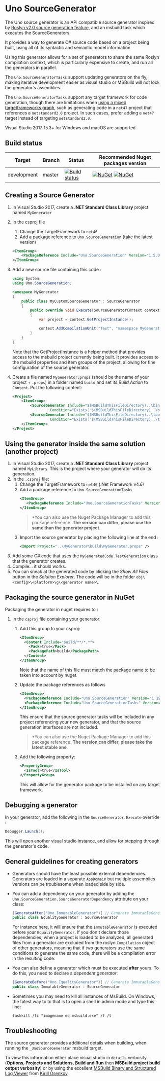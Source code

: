 # Uno SourceGenerator
The Uno source generator is an API compatible source generator inspired 
by [Roslyn v2.0 source generation feature](https://github.com/dotnet/roslyn/blob/12bd769ebcd3121b88f535e8559f5a42d9c0e873/docs/features/generators.md), and an
msbuild task which executes the SourceGenerators.

It provides a way to generate C# source code based on a project being built, using all of its syntactic and semantic model information.

Using this generator allows for a set of generators to share the same Roslyn compilation context, which is particularly expensive to create, and run all the generators in parallel.

The `Uno.SourceGeneratorTasks` support updating generators on the fly, making iterative development easier as visual studio or MSBuild will not lock the generator's assemblies.

The `Uno.SourceGeneratorTasks` support any target framework for code generation, though there are limitations when [using a mixed targetframeworks graph](https://github.com/dotnet/roslyn/issues/23114), such as generating code 
in a `net47` project that references a `netstandard2.0` project. In such cases, prefer adding a `net47` target instead of targeting `netstandard2.0`.

Visual Studio 2017 15.3+ for Windows and macOS are supported.

## Build status

| Target | Branch | Status | Recommended Nuget packages version |
| ------ | ------ | ------ | ------ |
| development | master |[![Build status](https://ci.appveyor.com/api/projects/status/0jsq4wg0ce7a5rqu/branch/master?svg=true)](https://ci.appveyor.com/project/nventivedevops/uno-sourcegeneration/branch/master) | [![NuGet](https://img.shields.io/nuget/v/Uno.SourceGenerationTasks.svg)](https://www.nuget.org/packages/Uno.SourceGenerationTasks/) [![NuGet](https://img.shields.io/nuget/v/Uno.SourceGeneration.svg)](https://www.nuget.org/packages/Uno.SourceGeneration/) |

## Creating a Source Generator

1. In Visual Studio 2017, create a **.NET Standard Class Library** project named `MyGenerator`
1. In the csproj file
	1. Change the TargetFramework to `net46`
	2. Add a package reference to `Uno.SourceGeneration` (take the latest version)
	```xml
	<ItemGroup>
		<PackageReference Include="Uno.SourceGeneration" Version="1.5.0" />
	</ItemGroup>
	```
1. Add a new source file containing this code :
	```csharp
	using System;
	using Uno.SourceGeneration;

	namespace MyGenerator
	{
		public class MyCustomSourceGenerator : SourceGenerator
		{
			public override void Execute(SourceGeneratorContext context)
			{
				var project = context.GetProjectInstance();

				context.AddCompilationUnit("Test", "namespace MyGeneratedCode { class TestGeneration { } }");
			}
		}
	}
	```
	Note that the GetProjectInstance is a helper method that provides access to the msbuild project currently being built. It provides access to the msbuild properties and item groups of the project, allowing for fine configuration of the source generator.

1. Create a file named `MyGenerator.props` (should be the name of your project + `.props`) in a folder named
   `build` and set its _Build Action_ to `Content`. Put the following content:
	```xml 
	<Project>
		<ItemGroup>
			<SourceGenerator Include="$(MSBuildThisFileDirectory)..\bin\$(Configuration)\net46\MyGenerator.dll" 
					 Condition="Exists('$(MSBuildThisFileDirectory)..\bin')" />
			<SourceGenerator Include="$(MSBuildThisFileDirectory)..\tools\MyGenerator.dll" 
					 Condition="Exists('$(MSBuildThisFileDirectory)..\tools')" />
		</ItemGroup>
	</Project>
	```

## Using the generator inside the same solution (another project)
1. In Visual Studio 2017, create a **.NET Standard Class Library** project named `MyLibrary`.
   This is the project where your generator will do its generation.
1. In the `.csproj` file:
	1. Change the TargetFramework to `net46` (.Net Framework v4.6)
	1. Add a package reference to `Uno.SourceGenerationTasks` 
       ```xml
	   <ItemGroup>
	      <PackageReference Include="Uno.SourceGenerationTasks" Version="1.5.0" />
	   </ItemGroup>
	   ```
	   > *You can also use the Nuget Package Manager to add this package reference.
	   > **The version can differ, please use the same than the generator project**.
	1. Import the source generator by placing the following line at the end :
	   ```xml 
	   <Import Project="..\MyGenerator\build\MyGenerator.props" />
	   ```
1. Add some C# code that uses the `MyGeneratedCode.TestGeneration` class that the generator creates.
1. Compile... it should works.
1. You can sneak at the generated code by clicking the _Show All Files_ button in the _Solution Explorer_.
   The code will be in the folder `obj\<config>\<platform>\g\<generator name>\`.

## Packaging the source generator in NuGet
Packaging the generator in nuget requires to :

1. In the `csproj` file containing your generator:
   1. Add this group to your csproj:
	  ```xml
	  <ItemGroup>
	    <Content Include="build/**/*.*">
	      <Pack>true</Pack>
	      <PackagePath>build</PackagePath>
	    </Content>
      </ItemGroup>

	  ```
   
	  Note that the name of this file must match the package name to be taken into account by nuget.

   1. Update the package references as follows
      ```xml
	  <ItemGroup>
        <PackageReference Include="Uno.SourceGeneration" Version="1.19.0-dev.316" PrivateAssets="All" />
        <PackageReference Include="Uno.SourceGenerationTasks" Version="1.19.0-dev.316" PrivateAssets="None" />
	  </ItemGroup>
      ```
      This ensure that the source generator tasks will be included in any project referencing your
      new generator, and that the source generation interfaces are not included.
	
      > *You can also use the Nuget Package Manager to add this package reference.
      > **The version can differ, please take the latest stable one**.

   1. Add the following property:
      ```xml
	  <PropertyGroup>
	    <IsTool>true</IsTool>
	  </PropertyGroup>
	  ```
	  This will allow for the generator package to be installed on any target framework.

## Debugging a generator
In your generator, add the following in the `SourceGenerator.Execute` override :
```csharp
Debugger.Launch();
```
This will open another visual studio instance, and allow for stepping through the generator's code.

## General guidelines for creating generators
* Generators should have the least possible external dependencies.
  Generators are loaded in a separate `AppDomain` but multiple assemblies versions can be
  troublesome when loaded side by side.

* You can add a dependency on your generator by adding the `Uno.SourceGeneration.SourceGeneratorDependency`
  attribute on your class:
	```csharp
	[GenerateAfter("Uno.ImmutableGenerator")] // Generate ImmutableGenerator before EqualityGenerator
	public class EqualityGenerator : SourceGenerator
	```
  For instance here, it will ensure that the `ImmutableGenerator` is executed before your `EqualityGenerator`.
  If you don't declare those dependencies, when a project is loaded to be analyzed, all generated files 
  from a generator are excluded from the roslyn `Compilation` object of other generators, meaning that if
  two generators use the same conditions to generate the same code, there will be a compilation
  error in the resulting code.
  
* You can also define a generator which must be executed **after** yours. To do this, you need to declare a
  _dependent generator_:
  ```csharp
  [GenerateBefore("Uno.EqualityGenerator")] // Generate ImmutableGenerator before EqualityGenerator
  public class ImmutableGenerator : SourceGenerator
  ```

* Sometimes you may need to kill all instances of MsBuild. On Windows, the fatest way to to that
  is to open a shell in admin mode and type this line:
  ```
  taskkill /fi "imagename eq msbuild.exe" /f /t
  ```


## Troubleshooting
The source generator provides additional details when building, when running the `_UnoSourceGenerator` msbuild target. 

To view this information either place visual studio in `details` verbosity (**Options**, **Projects and Solutions**, **Build and Run** then **MSBuild project build output verbosity**) or by using the excellent [MSBuild Binary and Structured Log Viewer](http://msbuildlog.com/) from [Kirill Osenkov](https://twitter.com/KirillOsenkov).